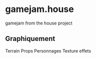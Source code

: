 # gamejam.house
gamejam from the house project


## Graphiquement
Terrain
Props
Personnages
Texture effets
